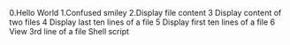 0.Hello World
1.Confused smiley
2.Display file content
3 Display content of two files
4 Display last ten lines of a file
5 Display first ten lines of a file
6 View 3rd line of a file
Shell script
